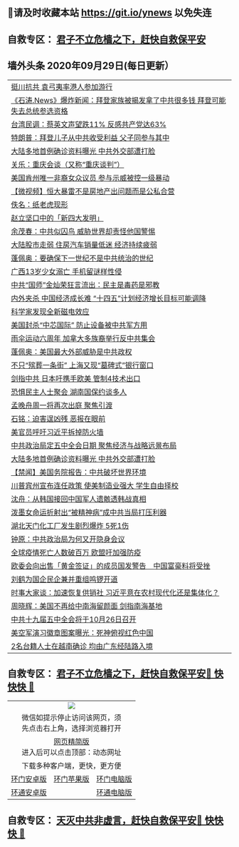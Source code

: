 ## 📩请及时收藏本站 https://git.io/ynews 以免失连</a>
## 自救专区： [君子不立危樯之下，赶快自救保平安 ](https://github.com/pwgy/td/blob/master/README.md)

## 墙外头条 2020年09月29日(每日更新）</a>

 <table>
<tr><td colspan="2" align="left"><a href="https://xdkiug.azureedge.net/?name=c1228635&key=krgexxuardvhjliu&from=gy2">挺川抗共 袁弓夷率港人参加游行</a></td></tr>
<tr><td colspan="2" align="left"><a href="https://xdkiug.azureedge.net/?name=c1228545&key=krgexxuardvhjliu&from=gy2">《石涛.News》爆炸新闻：拜登家族被揭发拿了中共很多钱 拜登可能失去总统参选资格</a></td></tr>
<tr><td colspan="2" align="left"><a href="https://xdkiug.azureedge.net/?name=c1228555&key=krgexxuardvhjliu&from=gy2">台湾民调：蔡英文声望跌11% 反感共产党达63%</a></td></tr>
<tr><td colspan="2" align="left"><a href="https://xdkiug.azureedge.net/?name=c1228613&key=krgexxuardvhjliu&from=gy2">特朗普：拜登儿子从中共收受利益 父子同参与其中</a></td></tr>
<tr><td colspan="2" align="left"><a href="https://xdkiug.azureedge.net/?name=c1228551&key=krgexxuardvhjliu&from=gy2">大陆多地首例确诊资料曝光 中共外交部遭打脸</a></td></tr>
<tr><td colspan="2" align="left"><a href="https://xdkiug.azureedge.net/?name=c1228627&key=krgexxuardvhjliu&from=gy2">关乐：重庆会谈（又称“重庆谈判”）</a></td></tr>
<tr><td colspan="2" align="left"><a href="https://xdkiug.azureedge.net/?name=c1228636&key=krgexxuardvhjliu&from=gy2">美国肯州唯一非裔女众议员 参与示威被控一级暴动</a></td></tr>
<tr><td colspan="2" align="left"><a href="https://xdkiug.azureedge.net/?name=c1228571&key=krgexxuardvhjliu&from=gy2">【微视频】恒大暴雷不是房地产出问题而是公私合营</a></td></tr>
<tr><td colspan="2" align="left"><a href="https://xdkiug.azureedge.net/?name=c1228593&key=krgexxuardvhjliu&from=gy2">佚名：纸老虎现形</a></td></tr>
<tr><td colspan="2" align="left"><a href="https://xdkiug.azureedge.net/?name=c1228617&key=krgexxuardvhjliu&from=gy2">赵立坚口中的「新四大发明」</a></td></tr>
<tr><td colspan="2" align="left"><a href="https://xdkiug.azureedge.net/?name=c1228569&key=krgexxuardvhjliu&from=gy2">余茂春：中共似囚鸟 威胁世界却责怪他国警惕</a></td></tr>
<tr><td colspan="2" align="left"><a href="https://xdkiug.azureedge.net/?name=c1228623&key=krgexxuardvhjliu&from=gy2">大陆股市走弱 住房汽车销量低迷 经济持续疲弱</a></td></tr>
<tr><td colspan="2" align="left"><a href="https://xdkiug.azureedge.net/?name=c1228622&key=krgexxuardvhjliu&from=gy2">蓬佩奥：要确保下一世纪不是中共统治的世纪</a></td></tr>
<tr><td colspan="2" align="left"><a href="https://xdkiug.azureedge.net/?name=c1228586&key=krgexxuardvhjliu&from=gy2">广西13岁少女溺亡 手机留谜样性侵</a></td></tr>
<tr><td colspan="2" align="left"><a href="https://xdkiug.azureedge.net/?name=c1228643&key=krgexxuardvhjliu&from=gy2">中共“国师”金灿荣狂言流出：民主是毒药是邪教</a></td></tr>
<tr><td colspan="2" align="left"><a href="https://xdkiug.azureedge.net/?name=c1228637&key=krgexxuardvhjliu&from=gy2">内外夹杀 中国经济成长难 “十四五”计划经济增长目标可能调降</a></td></tr>
<tr><td colspan="2" align="left"><a href="https://xdkiug.azureedge.net/?name=c1228585&key=krgexxuardvhjliu&from=gy2">科学家发现全新磁电效应</a></td></tr>
<tr><td colspan="2" align="left"><a href="https://xdkiug.azureedge.net/?name=c1228612&key=krgexxuardvhjliu&from=gy2">美国封杀“中芯国际” 防止设备被中共军方用</a></td></tr>
<tr><td colspan="2" align="left"><a href="https://xdkiug.azureedge.net/?name=c1228615&key=krgexxuardvhjliu&from=gy2">雨伞运动六周年 加拿大多族裔举行反中共集会</a></td></tr>
<tr><td colspan="2" align="left"><a href="https://xdkiug.azureedge.net/?name=c1228560&key=krgexxuardvhjliu&from=gy2">蓬佩奥：美国最大外部威胁是中共政权</a></td></tr>
<tr><td colspan="2" align="left"><a href="https://xdkiug.azureedge.net/?name=c1228592&key=krgexxuardvhjliu&from=gy2">不只“殡葬一条街” 上海又现“墓碑式”银行窗口</a></td></tr>
<tr><td colspan="2" align="left"><a href="https://xdkiug.azureedge.net/?name=c1228539&key=krgexxuardvhjliu&from=gy2">剑指中共 日本吁携手欧美 管制4技术出口</a></td></tr>
<tr><td colspan="2" align="left"><a href="https://xdkiug.azureedge.net/?name=c1228540&key=krgexxuardvhjliu&from=gy2">恐惧民主人士聚会 湖南国保约谈多人</a></td></tr>
<tr><td colspan="2" align="left"><a href="https://xdkiug.azureedge.net/?name=c1228538&key=krgexxuardvhjliu&from=gy2">孟晚舟周一将再次出庭 聚焦引渡</a></td></tr>
<tr><td colspan="2" align="left"><a href="https://xdkiug.azureedge.net/?name=c1228591&key=krgexxuardvhjliu&from=gy2">石铭：迫害逞凶残 恶报在眼前</a></td></tr>
<tr><td colspan="2" align="left"><a href="https://xdkiug.azureedge.net/?name=c1228608&key=krgexxuardvhjliu&from=gy2">美官员呼吁习近平拆掉防火墙</a></td></tr>
<tr><td colspan="2" align="left"><a href="https://xdkiug.azureedge.net/?name=c1228562&key=krgexxuardvhjliu&from=gy2">中共政治局定五中全会日期 聚焦经济与战略远景布局</a></td></tr>
<tr><td colspan="2" align="left"><a href="https://xdkiug.azureedge.net/?name=c1228579&key=krgexxuardvhjliu&from=gy2">大陆多地首例确诊资料曝光 中共外交部遭打脸</a></td></tr>
<tr><td colspan="2" align="left"><a href="https://xdkiug.azureedge.net/?name=c1228624&key=krgexxuardvhjliu&from=gy2">【禁闻】美国务院报告：中共破坏世界环境</a></td></tr>
<tr><td colspan="2" align="left"><a href="https://xdkiug.azureedge.net/?name=c1228588&key=krgexxuardvhjliu&from=gy2">川普宾州宣布连任政策 使美制造业强大 学生自由择校</a></td></tr>
<tr><td colspan="2" align="left"><a href="https://xdkiug.azureedge.net/?name=c1228626&key=krgexxuardvhjliu&from=gy2">沈舟：从韩国接回中国军人遗骸透韩战真相</a></td></tr>
<tr><td colspan="2" align="left"><a href="https://xdkiug.azureedge.net/?name=c1228552&key=krgexxuardvhjliu&from=gy2">泼墨女命运折射出“被精神病”成中共当局打压利器</a></td></tr>
<tr><td colspan="2" align="left"><a href="https://xdkiug.azureedge.net/?name=c1228587&key=krgexxuardvhjliu&from=gy2">湖北天门化工厂发生剧烈爆炸 5死1伤</a></td></tr>
<tr><td colspan="2" align="left"><a href="https://xdkiug.azureedge.net/?name=c1228625&key=krgexxuardvhjliu&from=gy2">钟原：中共政治局为何又开隐身会议</a></td></tr>
<tr><td colspan="2" align="left"><a href="https://xdkiug.azureedge.net/?name=c1228614&key=krgexxuardvhjliu&from=gy2">全球疫情死亡人数破百万 欧盟吁加强防疫</a></td></tr>
<tr><td colspan="2" align="left"><a href="https://xdkiug.azureedge.net/?name=c1228553&key=krgexxuardvhjliu&from=gy2">欧委会向出售「黄金签证」的成员国发警告　中国富豪料将受挫</a></td></tr>
<tr><td colspan="2" align="left"><a href="https://xdkiug.azureedge.net/?name=c1228604&key=krgexxuardvhjliu&from=gy2">刘鹤为国企民企兼并重组鸣锣开道</a></td></tr>
<tr><td colspan="2" align="left"><a href="https://xdkiug.azureedge.net/?name=c1228616&key=krgexxuardvhjliu&from=gy2">时事大家谈：加速恢复供销社 习近平意在农村现代化还是集体化？</a></td></tr>
<tr><td colspan="2" align="left"><a href="https://xdkiug.azureedge.net/?name=c1228570&key=krgexxuardvhjliu&from=gy2">周晓辉：美国不再给中南海留颜面 剑指南海基地</a></td></tr>
<tr><td colspan="2" align="left"><a href="https://xdkiug.azureedge.net/?name=c1228607&key=krgexxuardvhjliu&from=gy2">中共十九届五中全会将于10月26日召开</a></td></tr>
<tr><td colspan="2" align="left"><a href="https://xdkiug.azureedge.net/?name=c1228603&key=krgexxuardvhjliu&from=gy2">美空军演习徽章图案曝光：死神俯视红色中国</a></td></tr>
<tr><td colspan="2" align="left"><a href="https://xdkiug.azureedge.net/?name=c1228563&key=krgexxuardvhjliu&from=gy2">2名台籍人士在越南确诊 均由广东经陆路入境</a></td></tr>

</table>

 ## 自救专区： [君子不立危樯之下，赶快自救保平安🍎 快快快 📩](https://github.com/pwgy/td/blob/master/README.md)
 
<table>
  <tr>
    <td colspan="3" align="center"><img src="https://cdn.jsdelivr.net/gh/opipe/up/oGate65.jpg"/></td>
  </tr>
  <tr>
    <td colspan="3" align="center">微信如提示停止访问该网页，须<br/>先点击右上角，选择浏览器打开</td>
  <tr>
  <tr>
    <td colspan="3" align="center"><a href="https://gitcdn.xyz/cdn/otiny/up/master/show005.htm">网页精简版</a><br/>进入后可以点击顶部：动态网址</td>
  </tr>
  <tr>
    <td colspan="3" align="center">下载多种客户端，更快，更方便</td>
  <tr>
  <tr>
    <td align="center"><a href="https://cdn.jsdelivr.net/gh/opipe/up/oGatea.apk">环门安卓版</a></td>
    <td align="center"><a href="https://x.co/odisk">环门苹果版</a></td>
    <td align="center"><a href="https://cdn.jsdelivr.net/gh/opipe/up/oGate.zip">环门电脑版</a></td>
  </tr>
  <tr>
    <td align="center"><a href="https://cdn.jsdelivr.net/gh/opipe/up/oPipe.apk">环通安卓版</a></td>
    <td align="center"></td>
    <td align="center"><a href="https://raw.githubusercontent.com/opipe/up/master/oPipe.zip">环通电脑版</a></td>
  </tr>
  
</table>


 ## 自救专区： [天灭中共非虚言，赶快自救保平安🍎 快快快 📩](https://github.com/pwgy/td/blob/master/README.md)
